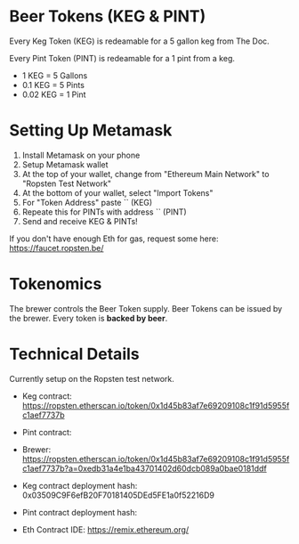 # Beer Tokens (KEG & PINT)

Every Keg Token (KEG) is redeamable for a 5 gallon keg from The Doc.

Every Pint Token (PINT) is redeamable for a 1 pint from a keg.

- 1 KEG = 5 Gallons
- 0.1  KEG = 5 Pints
- 0.02 KEG = 1 Pint

# Setting Up Metamask

1. Install Metamask on your phone
2. Setup Metamask wallet
3. At the top of your wallet, change from "Ethereum Main Network" to "Ropsten Test Network"
4. At the bottom of your wallet, select "Import Tokens" 
5. For "Token Address" paste `` (KEG)
6. Repeate this for PINTs with address `` (PINT)
7. Send and receive KEG & PINTs!

If you don't have enough Eth for gas, request some here: https://faucet.ropsten.be/

# Tokenomics 

The brewer controls the Beer Token supply. Beer Tokens can be issued by the brewer. Every token is **backed by beer**.

# Technical Details

Currently setup on the Ropsten test network.

- Keg contract: https://ropsten.etherscan.io/token/0x1d45b83af7e69209108c1f91d5955fc1aef7737b

- Pint contract: 

- Brewer: https://ropsten.etherscan.io/token/0x1d45b83af7e69209108c1f91d5955fc1aef7737b?a=0xedb31a4e1ba43701402d60dcb089a0bae0181ddf

- Keg contract deployment hash: 0x03509C9F6efB20F70181405DEd5FE1a0f52216D9

- Pint contract deployment hash:

- Eth Contract IDE: https://remix.ethereum.org/
